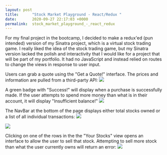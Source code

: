 ```yaml
---
layout: post
title:      "Stock Market Playground - React/Redux "
date:       2020-09-27 22:17:03 +0000
permalink:  stock_market_playground_-_react_redux
---
```



For my final project in the bootcamp, I decided to make a redux'ed (pun intended) version of my Sinatra project, which is a virtual stock trading game. I really liked the idea of the stock trading game, but my Sinatra version lacked the polish and interactivity that I would like for a project that will be part of my portfolio. It had no JavaScript and instead relied on routes to change the views in response to user input.

Users can grab a quote using the "Get a Quote!" interface. The prices and information are pulled from a third-party API:
![](https://i.imgur.com/pmSKtcW.png)

A green badge with "Success!" will display when a purchase is successfully made. If the user attempts to spend more money than what is in their account, it will display "Insufficient balance!"
![](https://i.imgur.com/CdjW92O.png)

The NavBar at the bottom of the page displays either total stocks owned or a list of all individual transactions:
![](https://i.imgur.com/OJ70Xco.png)

![](https://i.imgur.com/MuyxBGy.png)

Clicking on one of the rows in the the "Your Stocks" view opens an interface to allow the user to sell that stock. Attempting to sell more stock than what the user currently owns will return an error:
![](https://i.imgur.com/B1Ethvm.png)


